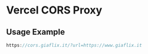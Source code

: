 # Vercel CORS Proxy

## Usage Example
```js
https://cors.giaflix.it/?url=https://www.giaflix.it
```
